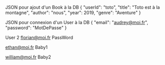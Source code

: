 JSON pour ajout d'un Book à la DB
{
"userId": "toto",
"title": "Toto est à la montagne",
"author": "nous",
"year": 2019,
"genre": "Aventure"
}

JSON pour connexion d'un User à la DB
{
    "email": "audrey@moi.fr",
    "password": "MotDePasse"
}

User 2
florian@moi.fr
PassWord

ethan@moi.fr
Baby1

william@moi.fr
Baby2

